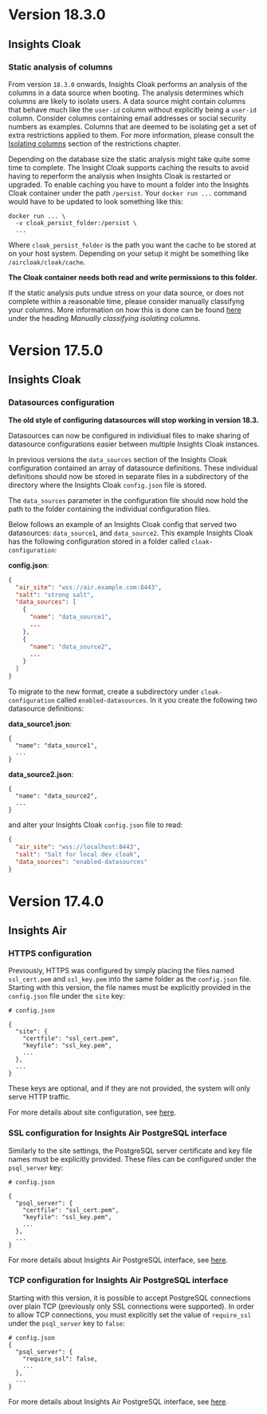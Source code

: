 # Version 18.3.0

## Insights Cloak

### Static analysis of columns

From version `18.3.0` onwards, Insights Cloak performs an analysis of the columns in a data source when booting.
The analysis determines which columns are likely to isolate users. A data source might contain columns that behave
much like the `user-id` column without explicitly being a `user-id` column. Consider columns containing
email addresses or social security numbers as examples.
Columns that are deemed to be isolating get a set of extra restrictions applied to them.
For more information, please consult the [Isolating columns](/sql/restrictions.md#isolating-columns)
section of the restrictions chapter.

Depending on the database size the static analysis might take quite some time to complete. The Insight Cloak
supports caching the results to avoid having to reperform the analysis when Insights Cloak is restarted or upgraded.
To enable caching you have to mount a folder into the Insights Cloak container under the path `/persist`.
Your `docker run ...` command would have to be updated to look something like this:

```
docker run ... \
  -v cloak_persist_folder:/persist \
  ...
```

Where `cloak_persist_folder` is the path you want the cache to be stored at on your host system.
Depending on your setup it might be something like `/aircloak/cloak/cache`.

__The Cloak container needs both read and write permissions to this folder.__

If the static analysis puts undue stress on your data source, or does not complete within a reasonable time, please
consider manually classifyng your columns. More information on how this is done can be found
[here](configuration.md#insights-cloak-configuration) under the heading _Manually classifying isolating columns_.

# Version 17.5.0

## Insights Cloak

### Datasources configuration

__The old style of configuring datasources will stop working in version 18.3.__

Datasources can now be configured in individiual files to make sharing of datasource configurations easier
between multiple Insights Cloak instances.

In previous versions the `data_sources` section of the Insights Cloak configuration contained an array of datasource
definitions. These individual definitions should now be stored in separate files in a subdirectory of the
directory where the Insights Cloak `config.json` file is stored.

The `data_sources` parameter in the configuration file should now hold the path to the folder containing the individual
configuration files.

Below follows an example of an Insights Cloak config that served two datasources: `data_source1`, and `data_source2`.
This example Insights Cloak has the following configuration stored in a folder called `cloak-configuration`:

__config.json__:

```json
{
  "air_site": "wss://air.example.com:8443",
  "salt": "strong salt",
  "data_sources": [
    {
      "name": "data_source1",
      ...
    },
    {
      "name": "data_source2",
      ...
    }
  ]
}
```

To migrate to the new format, create a subdirectory under `cloak-configuration` called `enabled-datasources`.
In it you create the following two datasource definitions:


__data_source1.json__:

```
{
  "name": "data_source1",
  ...
}
```

__data_source2.json__:
```
{
  "name": "data_source2",
  ...
}
```

and alter your Insights Cloak `config.json` file to read:

```json
{
  "air_site": "wss://localhost:8443",
  "salt": "Salt for local dev cloak",
  "data_sources": "enabled-datasources"
}
```


# Version 17.4.0

## Insights Air

### HTTPS configuration

Previously, HTTPS was configured by simply placing the files named `ssl_cert.pem` and `ssl_key.pem` into the same folder as the `config.json` file. Starting with this version, the file names must be explicitly provided in the `config.json` file under the `site` key:

```
# config.json

{
  "site": {
    "certfile": "ssl_cert.pem",
    "keyfile": "ssl_key.pem",
    ...
  },
  ...
}
```

These keys are optional, and if they are not provided, the system will only serve HTTP traffic.

For more details about site configuration, see [here](configuration.md#web-site-configuration).

### SSL configuration for Insights Air PostgreSQL interface

Similarly to the site settings, the PostgreSQL server certificate and key file names must be explicitly provided. These files can be configured under the `psql_server` key:

```
# config.json

{
  "psql_server": {
    "certfile": "ssl_cert.pem",
    "keyfile": "ssl_key.pem",
    ...
  },
  ...
}
```

For more details about Insights Air PostgreSQL interface, see [here](configuration.md#insights-air-postgresql-interface-configuration).

### TCP configuration for Insights Air PostgreSQL interface

Starting with this version, it is possible to accept PostgreSQL connections over plain TCP (previously only SSL connections were supported). In order to allow TCP connections, you must explicitly set the value of `require_ssl` under the `psql_server` key to `false`:

```
# config.json
{
  "psql_server": {
    "require_ssl": false,
    ...
  },
  ...
}
```

For more details about Insights Air PostgreSQL interface, see [here](configuration.md#insights-air-postgresql-interface-configuration).
